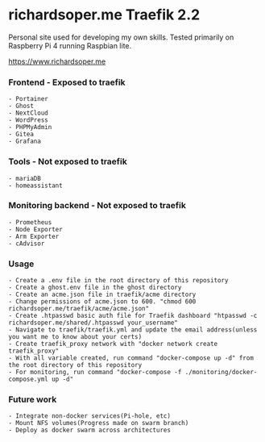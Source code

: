 # richardsoper.me Traefik 2.2

Personal site used for developing my own skills.
Tested primarily on Raspberry Pi 4 running Raspbian lite.

https://www.richardsoper.me

### Frontend - Exposed to traefik

    - Portainer
    - Ghost
    - NextCloud
    - WordPress
    - PHPMyAdmin
    - Gitea
    - Grafana

### Tools - Not exposed to traefik

    - mariaDB
    - homeassistant

### Monitoring backend - Not exposed to traefik

    - Prometheus
    - Node Exporter
    - Arm Exporter
    - cAdvisor

### Usage

    - Create a .env file in the root directory of this repository
    - Create a ghost.env file in the ghost directory
    - Create an acme.json file in traefik/acme directory
    - Change permissions of acme.json to 600. "chmod 600 richardsoper.me/traefik/acme/acme.json"
    - Create .htpasswd basic auth file for Traefik dashboard "htpasswd -c richardsoper.me/shared/.htpasswd your_username"
    - Navigate to traefik/traefik.yml and update the email address(unless you want me to know about your certs)
    - Create traefik_proxy network with "docker network create traefik_proxy"
    - With all variable created, run command "docker-compose up -d" from the root directory of this repository
    - For monitoring, run command "docker-compose -f ./monitoring/docker-compose.yml up -d"

### Future work

    - Integrate non-docker services(Pi-hole, etc)
    - Mount NFS volumes(Progress made on swarm branch)
    - Deploy as docker swarm across architectures

